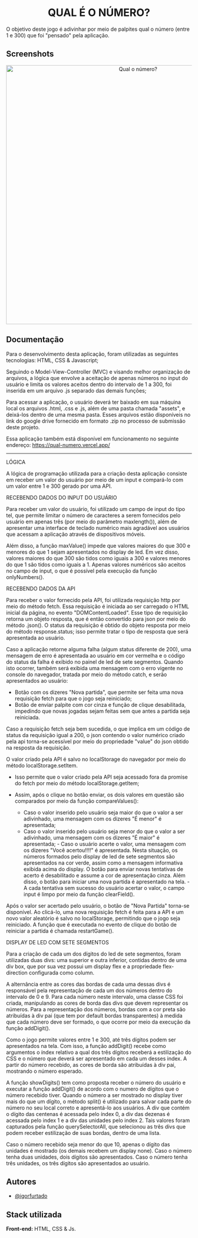 
<h1 align="center";>QUAL É O NÚMERO?</h1> 

O objetivo deste jogo é adivinhar por meio de palpites qual o número (entre 1 e 300) que foi "pensado" pela aplicação.

## Screenshots

<p align="center">
  <img style="width: 700px;" src="https://user-images.githubusercontent.com/70289587/147693696-e9e57f54-bde1-4868-920b-f365d9022074.png" alt="Qual o número?"/>
</p>

## Documentação

Para o desenvolvimento desta aplicação, foram utilizadas as seguintes tecnologias: HTML, CSS & Javascript;
 
Seguindo o Model-View-Controller (MVC) e visando melhor organização de arquivos, a lógica que envolve a 
aceitação de apenas números no input do usuário e limita os valores aceitos dentro do intervalo de 1 a 300, 
foi inserida em um arquivo .js separado das demais funções;
 
Para acessar a aplicação, o usuário deverá ter baixado em sua máquina local os arquivos .html, .css e .js, além
de uma pasta chamada "assets", e deixá-los dentro de uma mesma pasta. Esses arquivos estão disponíveis no link do
google drive fornecido em formato .zip no processo de submissão deste projeto.

Essa aplicação também está disponível em funcionamento no seguinte endereço: 
https://qual-numero.vercel.app/
 
---------------------------------------------------------------------------------------------------------

LÓGICA

A lógica de programação utilizada para a criação desta aplicação consiste 
em receber um valor do usuário por meio de um input e compará-lo com um
valor entre 1 e 300 gerado por uma API.
 
RECEBENDO DADOS DO INPUT DO USUÁRIO
 
Para receber um valor do usuário, foi utilizado um campo de input do tipo tel,
que permite limitar o número de caracteres a serem fornecidos pelo usuário
em apenas três (por meio do parâmetro maxlength()), além de apresentar uma interface
de teclado numérico mais agradável aos usuários que acessam a aplicação através de
dispositivos móveis.
 
Além disso, a função maxValue() impede que valores maiores do que 300 e menores do que 1
sejam apresentados no display de led. Em vez disso, valores maiores do que 300 são tidos como 
iguais a 300 e valores menores do que 1 são tidos como iguais a 1. Apenas valores numéricos são
aceitos no campo de input, o que é possível pela execução da função onlyNumbers().

RECEBENDO DADOS DA API

Para receber o valor fornecido pela API, foi utilizada requisição http por meio do método fetch.
Essa requisição é iniciada ao ser carregado o HTML inicial da página, no evento "DOMContentLoaded".
Esse tipo de requisição retorna um objeto resposta, que é então convertido para json 
por meio do método .json(). O status da requisição é obtido do objeto resposta por meio 
do método response.status; isso permite tratar o tipo de resposta que será apresentada
ao usuário.
 
Caso a aplicação retorne alguma falha (algum status diferente de 200), uma mensagem de erro é apresentada
ao usuário em cor vermelha e o código do status da falha é exibido no painel de led de sete segmentos.
Quando isto ocorrer, também será exibida uma mensagem com o erro vigente no console do navegador, tratada
por meio do método catch, e serão apresentados ao usuário:

   - Botão com os dizeres "Nova partida", que permite ser feita uma nova requisição fetch para que o 
jogo seja reiniciado;
   - Botão de enviar palpite com cor cinza e função de clique desabilitada, impedindo
que novas jogadas sejam feitas sem que antes a partida seja reiniciada.

Caso a requisição fetch seja bem sucedida, o que implica em um código de status da requisição
igual a 200, o json contendo o valor numérico criado pela api torna-se acessível por meio do 
propriedade "value" do json obtido na resposta da requisição.


O valor criado pela API é salvo no localStorage do navegador por meio do método localStorage.setItem.
   - Isso permite que o valor criado pela API seja acessado fora da promise do fetch por meio
do método localStorage.getItem;
   - Assim, após o clique no botão enviar, os dois valores em questão são comparados por meio da 
função compareValues():
         
        - Caso o valor inserido pelo usuário seja maior do que o valor a ser adivinhado,
       uma mensagem com os dizeres "É menor" é apresentada;
        - Caso o valor inserido pelo usuário seja menor do que o valor a ser adivinhado, 
       uma mensagem com os dizeres "É maior" é apresentada;
         - Caso o usuário acerte o valor, uma mensagem com os dizeres "Você acertou!!!!" é apresentada. Nesta situação,
       os números formados pelo display de led de sete segmentos são apresentados na cor verde, assim como a mensagem
       informativa exibida acima do display. O botão para enviar novas tentativas de acerto é desabilitado e assume a cor
       de apresentação cinza. Além disso, o botão para iniciar uma nova partida é apresentado na tela.
         - A cada tentativa sem sucesso do usuário acertar o valor, o campo input é limpo
       por meio da função clearField().

 Após o valor ser acertado pelo usuário, o botão de "Nova Partida" torna-se disponível.
 Ao clicá-lo, uma nova requisição fetch é feita para a API e um novo valor aleatório é salvo
 no localStorage, permitindo que o jogo seja reiniciado. A função que é executada no evento de 
 clique do botão de reiniciar a partida é chamada restartGame().
 
DISPLAY DE LED COM SETE SEGMENTOS
    
Para a criação de cada um dos dígitos do led de sete segmentos, foram utilizadas duas divs:
uma superior e outra inferior, contidas dentro de uma div box, que por sua vez possui um
display flex e a propriedade flex-direction configurada como column. 

A alternância entre as cores das bordas de cada uma dessas divs é responsável pela representação
de cada um dos números dentro do intervalo de 0 e 9. Para cada número neste intervalo, uma classe
CSS foi criada, manipulando as cores de borda das divs que devem representar os números. Para a representação
dos números, bordas com a cor preta são atribuídas à div pai (que tem por default bordas transparentes) à 
medida que cada número deve ser formado, o que ocorre por meio da execução da função addDigit().

Como o jogo permite valores entre 1 e 300, até três dígitos podem ser apresentados na tela.
Com isso, a função addDigit() recebe como argumentos o índex relativo a qual dos três dígitos
receberá a estilização do CSS e o número que deverá ser apresentado em cada um desses index.
A partir do número recebido, as cores de borda são atribuídas à div pai, mostrando o número esperado.

A função showDigits() tem como proposta receber o número do usuário e executar a função addDigit() de
acordo com o numero de dígitos que o número recebido tiver. Quando o número a ser mostrado no display tiver
mais do que um dígito, o método split() é utilizado para salvar cada parte do número no seu local correto e
apresentá-lo aos usuários. A div que contém o dígito das centenas é acessada pelo índex 0, a div das dezenas
é acessada pelo index 1 e a div das unidades pelo index 2. Tais valores foram capturados pela função querySelectorAll, 
que selecionou as três divs que podem receber estilização de suas bordas, dentro de uma lista. 

Caso o número recebido seja menor do que 10, apenas o dígito das unidades é mostrado (os demais recebem um display none).
Caso o número tenha duas unidades, dois dígitos são apresentados.
Caso o número tenha três unidades, os três dígitos são apresentados ao usuário.

## Autores

- [@igorfurtado](https://github.com/igorfurtado)


## Stack utilizada

**Front-end:** HTML, CSS & Js.

